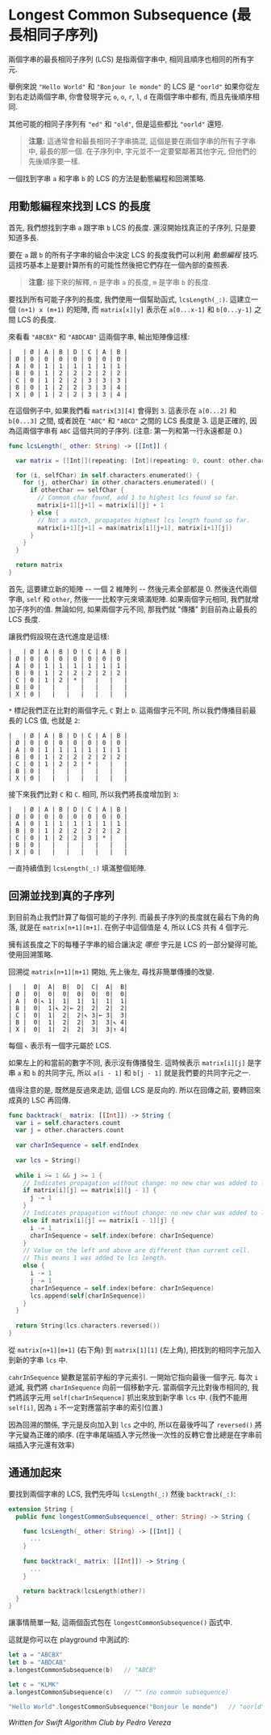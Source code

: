 # Longest Common Subsequence (最長相同子序列)

<!--
The Longest Common Subsequence (LCS) of two strings is the longest sequence of characters that appear in the same order in both strings.

For example the LCS of `"Hello World"` and `"Bonjour le monde"` is `"oorld"`. If you go through both strings from left-to-right, you'll find that the characters `o`, `o`, `r`, `l`, `d` appear in both strings in that order.

Other possible subsequences are `"ed"` and `"old"`, but these are all shorter than `"oorld"`. 

> **Note:** This should not be confused with the Longest Common Substring problem, where the characters must form a substring of both strings, i.e they have to be immediate neighbors. With a subsequence, it's OK if the characters are not right next to each other, but they must be in the same order.

One way to find the LCS of two strings `a` and `b` is using dynamic programming and a backtracking strategy.
-->

兩個字串的最長相同子序列 (LCS) 是指兩個字串中, 相同且順序也相同的所有字元.

舉例來說 `"Hello World"` 和 `"Bonjour le monde"` 的 LCS 是 `"oorld"` 如果你從左到右走訪兩個字串, 你會發現字元 `o`, `o`, `r`, `l`, `d` 在兩個字串中都有, 而且先後順序相同.

其他可能的相同子序列有 `"ed"` 和 `"old"`, 但是這些都比 `"oorld"` 還短.

> **注意:** 這通常會和最長相同子字串搞混, 這個是要在兩個字串的所有子字串中, 最長的那一個. 在子序列中, 字元並不一定要緊鄰著其他字元, 但他們的先後順序要一樣.

一個找到字串 `a` 和字串 `b` 的 LCS 的方法是動態編程和回溯策略.

<!--
## Finding the length of the LCS with dynamic programming

First, we want to find the length of the longest common subsequence between strings `a` and `b`. We're not looking for the actual subsequence yet, only how long it is.

To determine the length of the LCS between all combinations of substrings of `a` and `b`, we can use a *dynamic programming* technique. Dynamic programming basically means that you compute all possibilities and store them inside a look-up table.

> **Note:** During the following explanation, `n` is the length of string `a`, and `m` is the length of string `b`.

To find the lengths of all possible subsequences, we use a helper function, `lcsLength(_:)`. This creates a matrix of size `(n+1)` by `(m+1)`, where `matrix[x][y]` is the length of the LCS between the substrings `a[0...x-1]` and `b[0...y-1]`.

Given strings `"ABCBX"` and `"ABDCAB"`, the output matrix of `lcsLength(_:)` is the following:
-->

## 用動態編程來找到 LCS 的長度

首先, 我們想找到字串 `a` 跟字串 `b` LCS 的長度. 還沒開始找真正的子序列, 只是要知道多長.

要在 `a` 跟 `b` 的所有子字串的組合中決定 LCS 的長度我們可以利用 *動態編程* 技巧. 這技巧基本上是要計算所有的可能性然後把它們存在一個內部的查照表.

> **注意:** 接下來的解釋, `n` 是字串 `a` 的長度, `m` 是字串 `b` 的長度.

要找到所有可能子序列的長度, 我們使用一個幫助函式, `lcsLength(_:)`. 這建立一個 `(n+1) x (m+1)` 的矩陣, 而 `matrix[x][y]` 表示在 `a[0...x-1]` 和 `b[0...y-1]` 之間 LCS 的長度.

來看看 `"ABCBX"` 和 `"ABDCAB"` 這兩個字串, 輸出矩陣像這樣:

```
|   | Ø | A | B | D | C | A | B |
| Ø | 0 | 0 | 0 | 0 | 0 | 0 | 0 |
| A | 0 | 1 | 1 | 1 | 1 | 1 | 1 |  
| B | 0 | 1 | 2 | 2 | 2 | 2 | 2 |
| C | 0 | 1 | 2 | 2 | 3 | 3 | 3 |
| B | 0 | 1 | 2 | 2 | 3 | 3 | 4 |
| X | 0 | 1 | 2 | 2 | 3 | 3 | 4 |
```

<!--
In this example, if we look at `matrix[3][4]` we find the value `3`. This means the length of the LCS between `a[0...2]` and `b[0...3]`, or between `"ABC"` and `"ABDC"`, is 3. That is correct, because these two substrings have the subsequence `ABC` in common. (Note: the first row and column of the matrix are always filled with zeros.)

Here is the source code for `lcsLength(_:)`; this lives in an extension on `String`:
-->

在這個例子中, 如果我們看 `matrix[3][4]` 會得到 `3`. 這表示在 `a[0...2]` 和 `b[0...3]` 之間, 或者說在 `"ABC"` 和 `"ABCD"` 之間的 LCS 長度是 3. 這是正確的, 因為這兩個字串有 `ABC` 這個共同的子序列. (注意: 第一列和第一行永遠都是 0.)

```swift
func lcsLength(_ other: String) -> [[Int]] {

  var matrix = [[Int]](repeating: [Int](repeating: 0, count: other.characters.count+1), count: self.characters.count+1)

  for (i, selfChar) in self.characters.enumerated() {
	for (j, otherChar) in other.characters.enumerated() {
	  if otherChar == selfChar {
		// Common char found, add 1 to highest lcs found so far.
		matrix[i+1][j+1] = matrix[i][j] + 1
	  } else {
		// Not a match, propagates highest lcs length found so far.
		matrix[i+1][j+1] = max(matrix[i][j+1], matrix[i+1][j])
	  }
	}
  }

  return matrix
}
```

<!--
First, this creates a new matrix -- really a 2-dimensional array -- and fills it with zeros. Then it loops through both strings, `self` and `other`, and compares their characters in order to fill in the matrix. If two characters match, we increment the length of the subsequence. However, if two characters are different, then we "propagate" the highest LCS length found so far.

Let's say the following is the current situation:
-->

首先, 這要建立新的矩陣 -- 一個 2 維陣列 -- 然後元素全部都是 0. 然後迭代兩個字串, `self` 和 `other`, 然後一一比較字元來填滿矩陣. 如果兩個字元相同, 我們就增加子序列的值. 無論如何, 如果兩個字元不同, 那我們就 "傳播" 到目前為止最長的 LCS 長度.

讓我們假設現在迭代進度是這樣:

```
|   | Ø | A | B | D | C | A | B |
| Ø | 0 | 0 | 0 | 0 | 0 | 0 | 0 |
| A | 0 | 1 | 1 | 1 | 1 | 1 | 1 |  
| B | 0 | 1 | 2 | 2 | 2 | 2 | 2 |
| C | 0 | 1 | 2 | * |   |   |   |
| B | 0 |   |   |   |   |   |   |
| X | 0 |   |   |   |   |   |   |
```

<!--
The `*` marks the two characters we're currently comparing, `C` versus `D`. These characters are not the same, so we propagate the highest length we've seen so far, which is `2`:
-->

`*` 標記我們正在比對的兩個字元, `C` 對上 `D`. 這兩個字元不同, 所以我們傳播目前最長的 LCS 值, 也就是 `2`:

```
|   | Ø | A | B | D | C | A | B |
| Ø | 0 | 0 | 0 | 0 | 0 | 0 | 0 |
| A | 0 | 1 | 1 | 1 | 1 | 1 | 1 |  
| B | 0 | 1 | 2 | 2 | 2 | 2 | 2 |
| C | 0 | 1 | 2 | 2 | * |   |   |
| B | 0 |   |   |   |   |   |   |
| X | 0 |   |   |   |   |   |   |
```

<!--
Now we compare `C` with `C`. These are equal, and we increment the length to `3`:
-->

接下來我們比對 `C` 和 `C`. 相同, 所以我們將長度增加到 `3`:

```
|   | Ø | A | B | D | C | A | B |
| Ø | 0 | 0 | 0 | 0 | 0 | 0 | 0 |
| A | 0 | 1 | 1 | 1 | 1 | 1 | 1 |  
| B | 0 | 1 | 2 | 2 | 2 | 2 | 2 |
| C | 0 | 1 | 2 | 2 | 3 | * |   |
| B | 0 |   |   |   |   |   |   |
| X | 0 |   |   |   |   |   |   |
```

<!--
And so on... this is how `lcsLength(_:)` fills in the entire matrix.
-->

一直持續值到 `lcsLength(_:)` 填滿整個矩陣.

<!--
## Backtracking to find the actual subsequence

So far we've calculated the length of every possible subsequence. The length of the longest subsequence is found in the bottom-left corner of matrix, at `matrix[n+1][m+1]`. In the above example it is 4, so the LCS consists of 4 characters.

Having the length of every combination of substrings makes it possible to determine *which* characters are part of the LCS itself by using a backtracking strategy.

Backtracking starts at `matrix[n+1][m+1]` and walks up and left (in this priority) looking for changes that do not indicate a simple propagation.
-->

## 回溯並找到真的子序列

到目前為止我們計算了每個可能的子序列. 而最長子序列的長度就在最右下角的角落, 就是在 `matrix[n+1][m+1]`. 在例子中這個值是 4, 所以 LCS 共有 4 個字元.

擁有該長度之下的每種子字串的組合讓決定 *哪些* 字元是 LCS 的一部分變得可能, 使用回溯策略.

回溯從 `matrix[n+1][m+1]` 開始, 先上後左, 尋找非簡單傳播的改變.


```
|   |  Ø|  A|  B|  D|  C|  A|  B|
| Ø |  0|  0|  0|  0|  0|  0|  0|
| A |  0|↖ 1|  1|  1|  1|  1|  1|  
| B |  0|  1|↖ 2|← 2|  2|  2|  2|
| C |  0|  1|  2|  2|↖ 3|← 3|  3|
| B |  0|  1|  2|  2|  3|  3|↖ 4|
| X |  0|  1|  2|  2|  3|  3|↑ 4|
```

<!--
Each `↖` move indicates a character (in row/column header) that is part of the LCS.

If the number on the left and above are different than the number in the current cell, no propagation happened. In that case `matrix[i][j]` indicates a common char between the strings `a` and `b`, so the characters at `a[i - 1]` and `b[j - 1]` are part of the LCS that we're looking for.

One thing to notice is, as it's running backwards, the LCS is built in reverse order. Before returning, the result is reversed to reflect the actual LCS.

Here is the backtracking code:
-->

每個 `↖` 表示有一個字元屬於 LCS.

如果左上的和當前的數字不同, 表示沒有傳播發生. 這時候表示 `matrix[i][j]` 是字串 `a` 和 `b` 的共同字元, 所以 `a[i - 1]` 和 `b[j - 1]` 就是我們要的共同字元之一.

值得注意的是, 既然是反過來走訪, 這個 LCS 是反向的. 所以在回傳之前, 要轉回來成真的 LSC 再回傳.

```swift
func backtrack(_ matrix: [[Int]]) -> String {
  var i = self.characters.count
  var j = other.characters.count
  
  var charInSequence = self.endIndex
  
  var lcs = String()
  
  while i >= 1 && j >= 1 {
	// Indicates propagation without change: no new char was added to lcs.
	if matrix[i][j] == matrix[i][j - 1] {
	  j -= 1
	}
	// Indicates propagation without change: no new char was added to lcs.
	else if matrix[i][j] == matrix[i - 1][j] {
	  i -= 1
	  charInSequence = self.index(before: charInSequence)
	}
	// Value on the left and above are different than current cell.
	// This means 1 was added to lcs length.
	else {
	  i -= 1
	  j -= 1
	  charInSequence = self.index(before: charInSequence)
	  lcs.append(self[charInSequence])
	}
  }
  
  return String(lcs.characters.reversed())
}
```  

<!--
This backtracks from `matrix[n+1][m+1]` (bottom-right corner) to `matrix[1][1]` (top-right corner), looking for characters that are common to both strings. It adds those characters to a new string, `lcs`.

The `charInSequence` variable is an index into the string given by `self`. Initially this points to the last character of the string. Each time we decrement `i`, we also move back `charInSequence`. When the two characters are found to be equal, we add the character at `self[charInSequence]` to the new `lcs` string. (We can't just write `self[i]` because `i` may not map to the current position inside the Swift string.)

Due to backtracking, characters are added in reverse order, so at the end of the function we call `reversed()` to put the string in the right order. (Appending new characters to the end of the string and then reversing it once is faster than always inserting the characters at the front of the string.)
-->

從 `matrix[n+1][m+1]` (右下角) 到 `matrix[1][1]` (左上角), 把找到的相同字元加入到新的字串 `lcs` 中.

`cahrInSequence` 變數是當前字船的字元索引. 一開始它指向最後一個字元. 每次 `i` 遞減, 我們將 `charInSequence` 向前一個移動字元. 當兩個字元比對後市相同的, 我們將該字元用 `self[charInSequence]` 抓出來放到新字串 `lcs` 中.
(我們不能用 `self[i]`, 因為 `i` 不一定對應當前字串的索引位置.)

因為回溯的關係, 字元是反向加入到 `lcs` 之中的, 所以在最後呼叫了 `reversed()` 將字元變為正確的順序. (在字串尾端插入字元然後一次性的反轉它會比總是在字串前端插入字元還有效率)


<!--
## Putting it all together

To find the LCS between two strings, we first call `lcsLength(_:)` and then `backtrack(_:)`:
-->

## 通通加起來

要找到兩個字串的 LCS, 我們先呼叫 `lcsLength(_:)` 然後 `backtrack(_:)`:

```swift
extension String {
  public func longestCommonSubsequence(_ other: String) -> String {

    func lcsLength(_ other: String) -> [[Int]] {
      ...
    }
    
    func backtrack(_ matrix: [[Int]]) -> String {
      ...
    }

    return backtrack(lcsLength(other))
  }
}
```

<!--
To keep everything tidy, the two helper functions are nested inside the main `longestCommonSubsequence()` function.

Here's how you could try it out in a Playground:
-->

讓事情簡單一點, 這兩個函式包在 `longestCommonSubsequence()` 函式中.

這就是你可以在 playground 中測試的:

```swift
let a = "ABCBX"
let b = "ABDCAB"
a.longestCommonSubsequence(b)   // "ABCB"

let c = "KLMK"
a.longestCommonSubsequence(c)   // "" (no common subsequence)

"Hello World".longestCommonSubsequence("Bonjour le monde")   // "oorld"
```

*Written for Swift Algorithm Club by Pedro Vereza*
